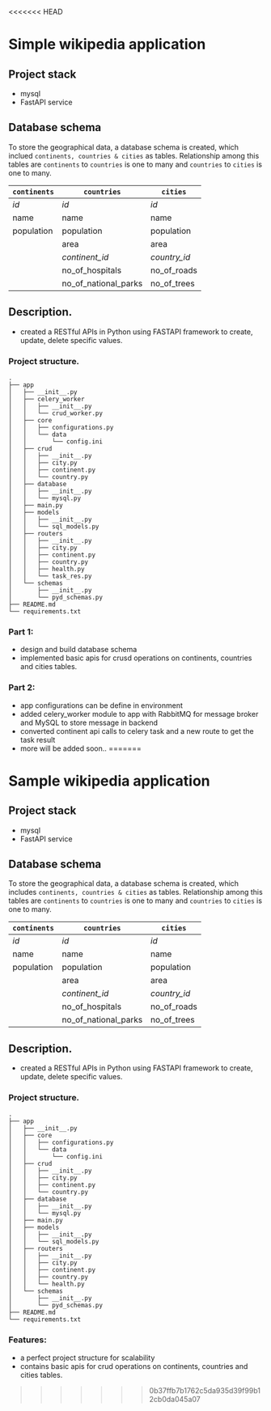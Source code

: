 <<<<<<< HEAD
# Simple wikipedia application

## Project stack
- mysql
- FastAPI service 

## Database schema

To store the geographical data, a database schema is created, which inclued `continents, countries & cities` as tables.
Relationship among this tables are `continents` to `countries` is one to many and `countries` to `cities` is one to many.


|`continents`    |`countries`                    |`cities`                     |
|----------------|-------------------------------|-----------------------------|
|*id*            |*id*                           |*id*                         |
|name            |name                           |name                         |
|population      |population                     |population                   |
|                |area                           |area                         |
|                |*continent_id*                 |*country_id*                 |
|                |no_of_hospitals                |no_of_roads                  |
|                |no_of_national_parks           |no_of_trees                  |

## Description.
* created a RESTful APIs in Python using FASTAPI framework to create, update, delete specific values.

### Project structure.
```
.
├── app
│   ├── __init__.py
│   ├── celery_worker
│   │   ├── __init__.py
│   │   └── crud_worker.py
│   ├── core
│   │   ├── configurations.py
│   │   └── data
│   │       └── config.ini
│   ├── crud
│   │   ├── __init__.py
│   │   ├── city.py
│   │   ├── continent.py
│   │   └── country.py
│   ├── database
│   │   ├── __init__.py
│   │   └── mysql.py
│   ├── main.py
│   ├── models
│   │   ├── __init__.py
│   │   └── sql_models.py
│   ├── routers
│   │   ├── __init__.py
│   │   ├── city.py
│   │   ├── continent.py
│   │   ├── country.py
│   │   ├── health.py
│   │   └── task_res.py
│   └── schemas
│       ├── __init__.py
│       └── pyd_schemas.py
├── README.md
└── requirements.txt
```

### Part 1: 
- design and build database schema
- implemented basic apis for crusd operations on continents, countries and cities tables.


### Part 2: 
- app configurations can be define in environment
- added celery_worker module to app with RabbitMQ for message broker and MySQL to store message in backend
- converted continent api calls to celery task and a new route to get the task result
- more will be added soon..
=======
# Sample wikipedia application

## Project stack
- mysql
- FastAPI service 

## Database schema

To store the geographical data, a database schema is created, which includes `continents, countries & cities` as tables.
Relationship among this tables are `continents` to `countries` is one to many and `countries` to `cities` is one to many.


|`continents`    |`countries`                    |`cities`                     |
|----------------|-------------------------------|-----------------------------|
|*id*            |*id*                           |*id*                         |
|name            |name                           |name                         |
|population      |population                     |population                   |
|                |area                           |area                         |
|                |*continent_id*                 |*country_id*                 |
|                |no_of_hospitals                |no_of_roads                  |
|                |no_of_national_parks           |no_of_trees                  |

## Description.
* created a RESTful APIs in Python using FASTAPI framework to create, update, delete specific values.

### Project structure.
```
.
├── app
│   ├── __init__.py
│   ├── core
│   │   ├── configurations.py
│   │   └── data
│   │       └── config.ini
│   ├── crud
│   │   ├── __init__.py
│   │   ├── city.py
│   │   ├── continent.py
│   │   └── country.py
│   ├── database
│   │   ├── __init__.py
│   │   └── mysql.py
│   ├── main.py
│   ├── models
│   │   ├── __init__.py
│   │   └── sql_models.py
│   ├── routers
│   │   ├── __init__.py
│   │   ├── city.py
│   │   ├── continent.py
│   │   ├── country.py
│   │   └── health.py
│   └── schemas
│       ├── __init__.py
│       └── pyd_schemas.py
├── README.md
└── requirements.txt
```

### Features: 
- a perfect project structure for scalability
- contains basic apis for crud operations on continents, countries and cities tables.
>>>>>>> 0b37ffb7b1762c5da935d39f99b12cb0da045a07
